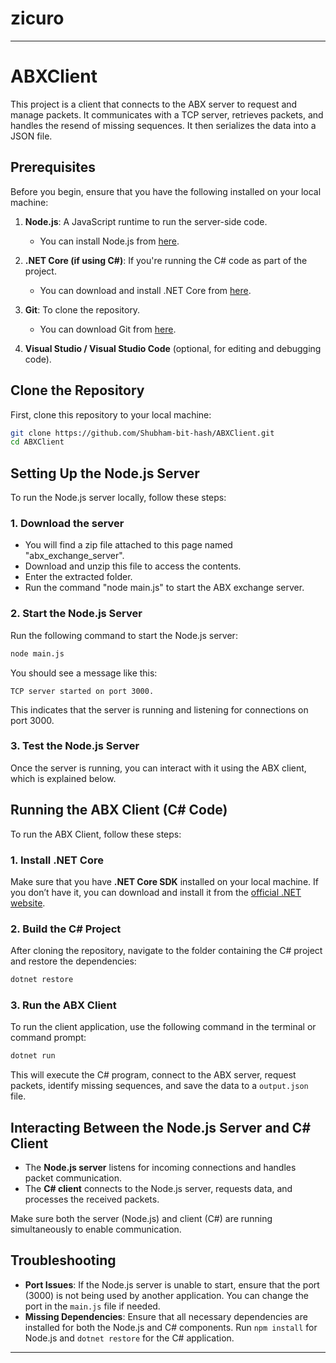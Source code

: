 # zicuro
---

# ABXClient

This project is a client that connects to the ABX server to request and manage packets. It communicates with a TCP server, retrieves packets, and handles the resend of missing sequences. It then serializes the data into a JSON file.

## Prerequisites

Before you begin, ensure that you have the following installed on your local machine:

1. **Node.js**: A JavaScript runtime to run the server-side code.
   - You can install Node.js from [here](https://nodejs.org/).

2. **.NET Core (if using C#)**: If you're running the C# code as part of the project.
   - You can download and install .NET Core from [here](https://dotnet.microsoft.com/download).

3. **Git**: To clone the repository.
   - You can download Git from [here](https://git-scm.com/).

4. **Visual Studio / Visual Studio Code** (optional, for editing and debugging code).

## Clone the Repository

First, clone this repository to your local machine:

```bash
git clone https://github.com/Shubham-bit-hash/ABXClient.git
cd ABXClient
```

## Setting Up the Node.js Server

To run the Node.js server locally, follow these steps:

### 1. Download the server

- You will find a zip file attached to this page named "abx_exchange_server".
- Download and unzip this file to access the contents.
- Enter the extracted folder.
- Run the command "node main.js" to start the ABX exchange server.

### 2. Start the Node.js Server

Run the following command to start the Node.js server:

```bash
node main.js
```

You should see a message like this:

```
TCP server started on port 3000.
```

This indicates that the server is running and listening for connections on port 3000.

### 3. Test the Node.js Server

Once the server is running, you can interact with it using the ABX client, which is explained below.


## Running the ABX Client (C# Code)

To run the ABX Client, follow these steps:

### 1. Install .NET Core

Make sure that you have **.NET Core SDK** installed on your local machine. If you don’t have it, you can download and install it from the [official .NET website](https://dotnet.microsoft.com/download).

### 2. Build the C# Project

After cloning the repository, navigate to the folder containing the C# project and restore the dependencies:

```bash
dotnet restore
```

### 3. Run the ABX Client

To run the client application, use the following command in the terminal or command prompt:

```bash
dotnet run
```

This will execute the C# program, connect to the ABX server, request packets, identify missing sequences, and save the data to a `output.json` file.


## Interacting Between the Node.js Server and C# Client

- The **Node.js server** listens for incoming connections and handles packet communication.
- The **C# client** connects to the Node.js server, requests data, and processes the received packets.

Make sure both the server (Node.js) and client (C#) are running simultaneously to enable communication.

## Troubleshooting

- **Port Issues**: If the Node.js server is unable to start, ensure that the port (3000) is not being used by another application. You can change the port in the `main.js` file if needed.
- **Missing Dependencies**: Ensure that all necessary dependencies are installed for both the Node.js and C# components. Run `npm install` for Node.js and `dotnet restore` for the C# application.



---
